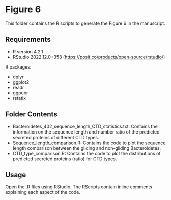 # Figure 6

This folder contains the R scripts to generate the Figure 6 in the manuscript.

## Requirements
- R version 4.2.1
- RStudio 2022.12.0+353 (https://posit.co/products/open-source/rstudio/)

R packages:
- dplyr
- ggplot2
- readr
- ggpubr
- rstatix

## Folder Contents

- Bacteroidetes_402_sequence_length_CTD_statistics.txt: Contains the information on the sequence length and number ratio of the predicted secreted proteins of different CTD types.
- Sequence_length_comparison.R: Contains the code to plot the sequence length comparison between the gliding and non-gliding Bacteroidetes.
- CTD_type_comparison.R: Contains the code to plot the distributions of predicted secreted proteins (ratio) for CTD types.

## Usage

Open the .R files using RStudio.
The RScripts contain inline comments explaining each aspect of the code.
